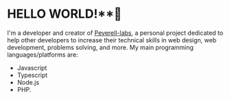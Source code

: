 # HELLO WORLD!**👋

I'm a developer and creator of [Peverell-labs](https://peverell-labs.com/ "Peverell-labs"), a personal project dedicated to help other developers to increase their technical skills in web design, web development, problems solving, and more. My main programming languages/platforms are: 

- Javascript
- Typescript
- Node.js
- PHP.